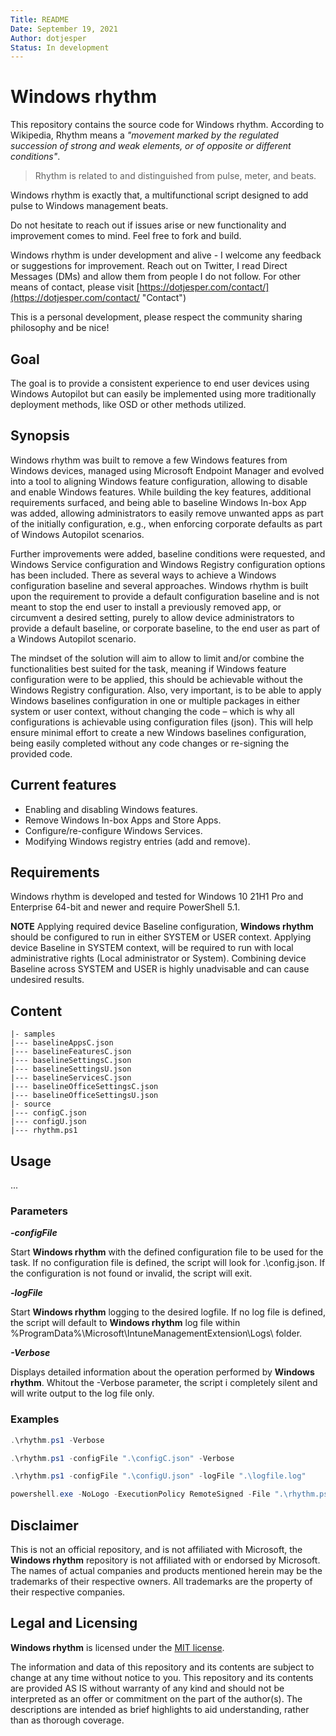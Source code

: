 ```yaml
---
Title: README 
Date: September 19, 2021
Author: dotjesper
Status: In development
---
```

# Windows rhythm

This repository contains the source code for Windows rhythm.
According to Wikipedia, Rhythm means a *"movement marked by the regulated succession of strong and weak elements, or of opposite or different conditions"*.

> Rhythm is related to and distinguished from pulse, meter, and beats.

Windows rhythm is exactly that, a multifunctional script designed to add pulse to Windows management beats.

Do not hesitate to reach out if issues arise or new functionality and improvement comes to mind. Feel free to fork and build.

Windows rhythm is under development and alive - I welcome any feedback or suggestions for improvement. Reach out on Twitter, I read Direct Messages (DMs) and allow them from people I do not follow. For other means of contact, please visit [https://dotjesper.com/contact/](https://dotjesper.com/contact/ "Contact")

This is a personal development, please respect the community sharing philosophy and be nice!

## Goal

The goal is to provide a consistent experience to end user devices using Windows Autopilot but can easily be implemented using more traditionally deployment methods, like OSD or other methods utilized.

## Synopsis

Windows rhythm was built to remove a few Windows features from Windows devices, managed using Microsoft Endpoint Manager and evolved into a tool to aligning Windows feature configuration, allowing to disable and enable Windows features. While building the key features, additional requirements surfaced, and being able to baseline Windows In-box App was added, allowing administrators to easily remove unwanted apps as part of the initially configuration, e.g., when enforcing corporate defaults as part of Windows Autopilot scenarios.

Further improvements were added, baseline conditions were requested, and Windows Service configuration and Windows Registry configuration options has been included.
There as several ways to achieve a Windows configuration baseline and several approaches. Windows rhythm is built upon the requirement to provide a default configuration baseline and is not meant to stop the end user to install a previously removed app, or circumvent a desired setting, purely to allow device administrators to provide a default baseline, or corporate baseline, to the end user as part of a Windows Autopilot scenario.

The mindset of the solution will aim to allow to limit and/or combine the functionalities best suited for the task, meaning if Windows feature configuration were to be applied, this should be achievable without the Windows Registry configuration. Also, very important, is to be able to apply Windows baselines configuration in one or multiple packages in either system or user context, without changing the code – which is why all configurations is achievable using configuration files (json). This will help ensure minimal effort to create a new Windows baselines configuration, being easily completed without any code changes or re-signing the provided code.

## Current features

- Enabling and disabling Windows features.
- Remove Windows In-box Apps and Store Apps.
- Configure/re-configure Windows Services.
- Modifying Windows registry entries (add and remove).

## Requirements

Windows rhythm is developed and tested for Windows 10 21H1 Pro and Enterprise 64-bit and newer and require PowerShell 5.1.

**NOTE** Applying required device Baseline configuration, **Windows rhythm** should be configured to run in either SYSTEM or USER context. Applying device Baseline in SYSTEM context, will be required to run with local administrative rights (Local administrator or System). Combining device Baseline across SYSTEM and USER is highly unadvisable and can cause undesired results.

## Content

```
|- samples
|--- baselineAppsC.json
|--- baselineFeaturesC.json
|--- baselineSettingsC.json
|--- baselineSettingsU.json
|--- baselineServicesC.json
|--- baselineOfficeSettingsC.json
|--- baselineOfficeSettingsU.json
|- source
|--- configC.json
|--- configU.json
|--- rhythm.ps1
```

## Usage

...

### Parameters

***-configFile***

 Start **Windows rhythm** with the defined configuration file to be used for the task. If no configuration file is defined, the script will look for .\config.json. If the configuration is not found or invalid, the script will exit.

***-logFile***

 Start **Windows rhythm** logging to the desired logfile. If no log file is defined, the script will default to **Windows rhythm** log file within %ProgramData%\Microsoft\IntuneManagementExtension\Logs\ folder.

***-Verbose***

Displays detailed information about the operation performed by **Windows rhythm**. Whitout the -Verbose parameter, the script i completely silent and will write output to the log file only.

### Examples
```powershell
.\rhythm.ps1 -Verbose

.\rhythm.ps1 -configFile ".\configC.json" -Verbose

.\rhythm.ps1 -configFile ".\configU.json" -logFile ".\logfile.log"

powershell.exe -NoLogo -ExecutionPolicy RemoteSigned -File ".\rhythm.ps1" -logFile "%temp%\output.log"
```

## Disclaimer

This is not an official repository, and is not affiliated with Microsoft, the **Windows rhythm** repository is not affiliated with or endorsed by Microsoft. The names of actual companies and products mentioned herein may be the trademarks of their respective owners. All trademarks are the property of their respective companies.

## Legal and Licensing
**Windows rhythm** is licensed under the [MIT license](./license 'MIT license').

The information and data of this repository and its contents are subject to change at any time without notice to you. This repository and its contents are provided AS IS without warranty of any kind and should not be interpreted as an offer or commitment on the part of the author(s). The descriptions are intended as brief highlights to aid understanding, rather than as thorough coverage.
